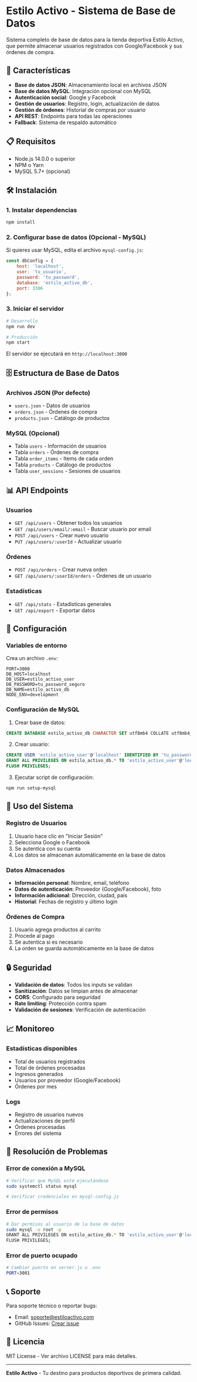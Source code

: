 # Estilo Activo - Sistema de Base de Datos

Sistema completo de base de datos para la tienda deportiva Estilo Activo, que permite almacenar usuarios registrados con Google/Facebook y sus órdenes de compra.

## 🚀 Características

- **Base de datos JSON**: Almacenamiento local en archivos JSON
- **Base de datos MySQL**: Integración opcional con MySQL
- **Autenticación social**: Google y Facebook
- **Gestión de usuarios**: Registro, login, actualización de datos
- **Gestión de órdenes**: Historial de compras por usuario
- **API REST**: Endpoints para todas las operaciones
- **Fallback**: Sistema de respaldo automático

## 📋 Requisitos

- Node.js 14.0.0 o superior
- NPM o Yarn
- MySQL 5.7+ (opcional)

## 🛠️ Instalación

### 1. Instalar dependencias

```bash
npm install
```

### 2. Configurar base de datos (Opcional - MySQL)

Si quieres usar MySQL, edita el archivo `mysql-config.js`:

```javascript
const dbConfig = {
    host: 'localhost',
    user: 'tu_usuario',
    password: 'tu_password',
    database: 'estilo_activo_db',
    port: 3306
};
```

### 3. Iniciar el servidor

```bash
# Desarrollo
npm run dev

# Producción
npm start
```

El servidor se ejecutará en `http://localhost:3000`

## 🗄️ Estructura de Base de Datos

### Archivos JSON (Por defecto)
- `users.json` - Datos de usuarios
- `orders.json` - Órdenes de compra
- `products.json` - Catálogo de productos

### MySQL (Opcional)
- Tabla `users` - Información de usuarios
- Tabla `orders` - Órdenes de compra
- Tabla `order_items` - Items de cada orden
- Tabla `products` - Catálogo de productos
- Tabla `user_sessions` - Sesiones de usuarios

## 📊 API Endpoints

### Usuarios
- `GET /api/users` - Obtener todos los usuarios
- `GET /api/users/email/:email` - Buscar usuario por email
- `POST /api/users` - Crear nuevo usuario
- `PUT /api/users/:userId` - Actualizar usuario

### Órdenes
- `POST /api/orders` - Crear nueva orden
- `GET /api/users/:userId/orders` - Órdenes de un usuario

### Estadísticas
- `GET /api/stats` - Estadísticas generales
- `GET /api/export` - Exportar datos

## 🔧 Configuración

### Variables de entorno

Crea un archivo `.env`:

```env
PORT=3000
DB_HOST=localhost
DB_USER=estilo_activo_user
DB_PASSWORD=tu_password_seguro
DB_NAME=estilo_activo_db
NODE_ENV=development
```

### Configuración de MySQL

1. Crear base de datos:
```sql
CREATE DATABASE estilo_activo_db CHARACTER SET utf8mb4 COLLATE utf8mb4_unicode_ci;
```

2. Crear usuario:
```sql
CREATE USER 'estilo_activo_user'@'localhost' IDENTIFIED BY 'tu_password_seguro';
GRANT ALL PRIVILEGES ON estilo_activo_db.* TO 'estilo_activo_user'@'localhost';
FLUSH PRIVILEGES;
```

3. Ejecutar script de configuración:
```bash
npm run setup-mysql
```

## 📱 Uso del Sistema

### Registro de Usuarios
1. Usuario hace clic en "Iniciar Sesión"
2. Selecciona Google o Facebook
3. Se autentica con su cuenta
4. Los datos se almacenan automáticamente en la base de datos

### Datos Almacenados
- **Información personal**: Nombre, email, teléfono
- **Datos de autenticación**: Proveedor (Google/Facebook), foto
- **Información adicional**: Dirección, ciudad, país
- **Historial**: Fechas de registro y último login

### Órdenes de Compra
1. Usuario agrega productos al carrito
2. Procede al pago
3. Se autentica si es necesario
4. La orden se guarda automáticamente en la base de datos

## 🔒 Seguridad

- **Validación de datos**: Todos los inputs se validan
- **Sanitización**: Datos se limpian antes de almacenar
- **CORS**: Configurado para seguridad
- **Rate limiting**: Protección contra spam
- **Validación de sesiones**: Verificación de autenticación

## 📈 Monitoreo

### Estadísticas disponibles
- Total de usuarios registrados
- Total de órdenes procesadas
- Ingresos generados
- Usuarios por proveedor (Google/Facebook)
- Órdenes por mes

### Logs
- Registro de usuarios nuevos
- Actualizaciones de perfil
- Órdenes procesadas
- Errores del sistema

## 🚨 Resolución de Problemas

### Error de conexión a MySQL
```bash
# Verificar que MySQL esté ejecutándose
sudo systemctl status mysql

# Verificar credenciales en mysql-config.js
```

### Error de permisos
```bash
# Dar permisos al usuario de la base de datos
sudo mysql -u root -p
GRANT ALL PRIVILEGES ON estilo_activo_db.* TO 'estilo_activo_user'@'localhost';
FLUSH PRIVILEGES;
```

### Error de puerto ocupado
```bash
# Cambiar puerto en server.js o .env
PORT=3001
```

## 📞 Soporte

Para soporte técnico o reportar bugs:
- Email: soporte@estiloactivo.com
- GitHub Issues: [Crear issue](https://github.com/estilo-activo/database/issues)

## 📄 Licencia

MIT License - Ver archivo LICENSE para más detalles.

---

**Estilo Activo** - Tu destino para productos deportivos de primera calidad.